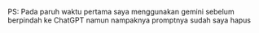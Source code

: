 PS: Pada paruh waktu pertama saya menggunakan gemini sebelum berpindah ke ChatGPT namun nampaknya promptnya sudah saya hapus